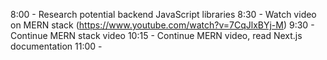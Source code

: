 8:00 - Research potential backend JavaScript libraries
8:30 - Watch video on MERN stack (https://www.youtube.com/watch?v=7CqJlxBYj-M)
9:30 - Continue MERN stack video
10:15 - Continue MERN video, read Next.js documentation
11:00 - 
